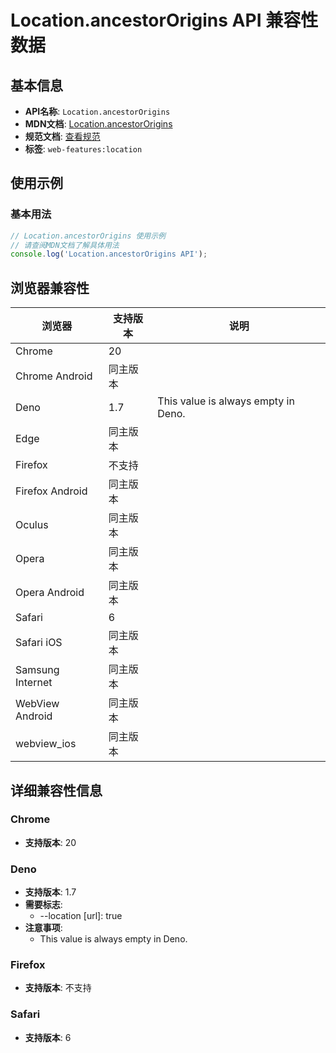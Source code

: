 # Location.ancestorOrigins API 兼容性数据

## 基本信息

- **API名称**: `Location.ancestorOrigins`
- **MDN文档**: [Location.ancestorOrigins](https://developer.mozilla.org/docs/Web/API/Location/ancestorOrigins)
- **规范文档**: [查看规范](https://html.spec.whatwg.org/multipage/nav-history-apis.html#dom-location-ancestororigins-dev)
- **标签**: `web-features:location`

## 使用示例

### 基本用法

```javascript
// Location.ancestorOrigins 使用示例
// 请查阅MDN文档了解具体用法
console.log('Location.ancestorOrigins API');
```

## 浏览器兼容性

| 浏览器 | 支持版本 | 说明 |
|--------|----------|------|
| Chrome | 20 |  |
| Chrome Android | 同主版本 |  |
| Deno | 1.7 | This value is always empty in Deno. |
| Edge | 同主版本 |  |
| Firefox | 不支持 |  |
| Firefox Android | 同主版本 |  |
| Oculus | 同主版本 |  |
| Opera | 同主版本 |  |
| Opera Android | 同主版本 |  |
| Safari | 6 |  |
| Safari iOS | 同主版本 |  |
| Samsung Internet | 同主版本 |  |
| WebView Android | 同主版本 |  |
| webview_ios | 同主版本 |  |

## 详细兼容性信息

### Chrome

- **支持版本**: 20

### Deno

- **支持版本**: 1.7
- **需要标志**: 
  - --location [url]: true
- **注意事项**:
  - This value is always empty in Deno.

### Firefox

- **支持版本**: 不支持

### Safari

- **支持版本**: 6

